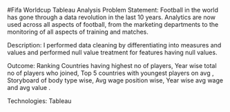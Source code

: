 #Fifa Worldcup Tableau Analysis 
Problem Statement:
Football in the world has gone through a data revolution in the last 10 years. Analytics are
now used across all aspects of football, from the marketing departments to the monitoring of all aspects of
training and matches.

Description: 
I performed data cleaning by differentiating into measures and values and performed null value
treatment for features having null values.

Outcome: 
Ranking Countries having highest no of players, Year wise total no of players who joined, Top 5
countries with youngest players on avg , Storyboard of body type wise, Avg wage position wise, Year wise avg
wage and avg value .

Technologies: Tableau
